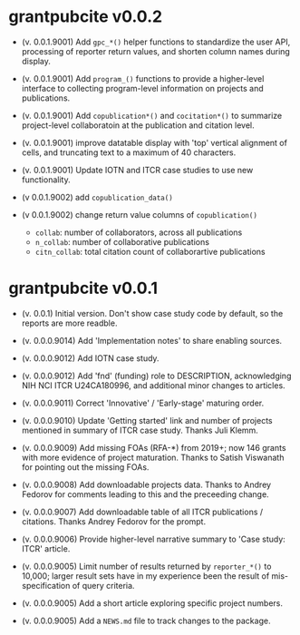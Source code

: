 # grantpubcite v0.0.2

- (v. 0.0.1.9001) Add `gpc_*()` helper functions to standardize
  the user API, processing of reporter return values, and shorten
  column names during display. 
  
- (v. 0.0.1.9001) Add `program_()` functions to provide a higher-level
  interface to collecting program-level information on projects and
  publications.
  
- (v. 0.0.1.9001) Add `copublication*()` and `cocitation*()` to
  summarize project-level collaboratoin at the publication and
  citation level.
  
- (v. 0.0.1.9001) improve datatable display with 'top' vertical
  alignment of cells, and truncating text to a maximum of 40
  characters.
  
- (v. 0.0.1.9001) Update IOTN and ITCR case studies to use new
  functionality.

- (v 0.0.1.9002) add `copublication_data()`

- (v 0.0.1.9002) change return value columns of `copublication()`
  - `collab`: number of collaborators, across all publications
  - `n_collab`: number of collaborative publications
  - `citn_collab`: total citation count of collaborartive publications

# grantpubcite v0.0.1

- (v. 0.0.1) Initial version. Don't show case study code by default,
  so the reports are more readble.

- (v. 0.0.0.9014) Add 'Implementation notes' to share enabling
  sources.

- (v. 0.0.0.9012) Add IOTN case study.

- (v. 0.0.0.9012) Add 'fnd' (funding) role to DESCRIPTION,
  acknowledging NIH NCI ITCR U24CA180996, and additional minor changes
  to articles.

- (v. 0.0.0.9011) Correct 'Innovative' / 'Early-stage' maturing
  order.

- (v. 0.0.0.9010) Update 'Getting started' link and number of projects
  mentioned in summary of ITCR case study. Thanks Juli Klemm.

- (v. 0.0.0.9009) Add missing FOAs (RFA-*) from 2019+; now 146 grants
   with more evidence of project maturation. Thanks to Satish
   Viswanath for pointing out the missing FOAs.

- (v. 0.0.0.9008) Add downloadable projects data. Thanks to Andrey
  Fedorov for comments leading to this and the preceeding change.

- (v. 0.0.0.9007) Add downloadable table of all ITCR publications /
  citations. Thanks Andrey Fedorov for the prompt.

- (v. 0.0.0.9006) Provide higher-level narrative summary to 'Case
  study: ITCR' article.

- (v. 0.0.0.9005) Limit number of results returned by `reporter_*()`
  to 10,000; larger result sets have in my experience been the result
  of mis-specification of query criteria.

- (v. 0.0.0.9005) Add a short article exploring specific project
  numbers.

- (v. 0.0.0.9005) Add a `NEWS.md` file to track changes to the
  package.

